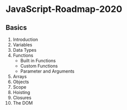 # JavaScript-Roadmap-2020

## Basics

 1. Introduction
 2. Variables
 3. Data Types
 4. Functions
	 - Built in Functions
	 - Custom Functions
	 - Parameter and Arguments
 5. Arrays 
 6. Objects
 7. Scope
 8. Hoisting
 9. Closures
 10. The DOM  
<!--stackedit_data:
eyJoaXN0b3J5IjpbMTQ3MjUzOTQzMywtNzk5NzE0MzgwLC0xND
k2NzE0MDkxLC0xNzE1OTA4OTQ3LC0xMDk4MDE3MjhdfQ==
-->